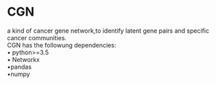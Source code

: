 # CGN
a kind of cancer gene network,to identify latent gene pairs and specific cancer communities.   
CGN has the followung dependencies:  
• python>=3.5   
• Networkx  
•pandas  
•numpy  

